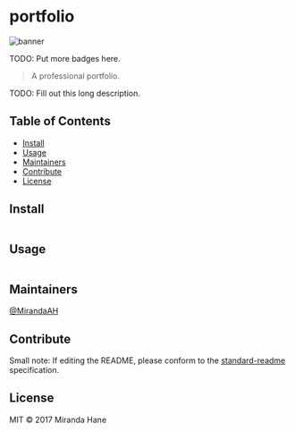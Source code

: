 # portfolio

![banner](&#39;assets/images/Portfolio.png&#39;)

TODO: Put more badges here.

> A professional portfolio.

TODO: Fill out this long description.

## Table of Contents

- [Install](#install)
- [Usage](#usage)
- [Maintainers](#maintainers)
- [Contribute](#contribute)
- [License](#license)

## Install

```
```

## Usage

```
```

## Maintainers

[@MirandaAH](https://github.com/MirandaAH)

## Contribute



Small note: If editing the README, please conform to the [standard-readme](https://github.com/RichardLitt/standard-readme) specification.

## License

MIT © 2017 Miranda Hane
